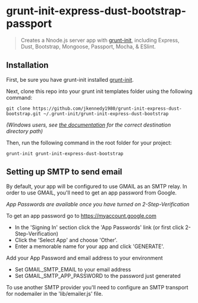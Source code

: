 # grunt-init-express-dust-bootstrap-passport

> Creates a Nnode.js server app with [grunt-init][], including Express, Dust, Bootstrap, Mongoose, Passport, Mocha, & ESlint.

[grunt-init]: http://gruntjs.com/project-scaffolding

## Installation
First, be sure you have grunt-init installed [grunt-init][].

Next, clone this repo into your grunt init templates folder using the following command:
```
git clone https://github.com/jkennedy1980/grunt-init-express-dust-bootstrap.git ~/.grunt-init/grunt-init-express-dust-bootstrap
```

_(Windows users, see [the documentation][grunt-init] for the correct destination directory path)_

Then, run the following command in the root folder for your project:
```
grunt-init grunt-init-express-dust-bootstrap
```


## Setting up SMTP to send email
By default, your app will be configured to use GMAIL as an SMTP relay. In order to use GMAIL, you'll need to get an app password from Google.
 
*App Passwords are available once you have turned on 2-Step-Verification*

To get an app password go to https://myaccount.google.com
- In the 'Signing In' section click the 'App Passwords' link (or first click 2-Step-Verification)
- Click the 'Select App' and choose 'Other'. 
- Enter a memorable name for your app and click 'GENERATE'.
 
Add your App Password and email address to your environment
- Set GMAIL_SMTP_EMAIL to your email address
- Set GMAIL_SMTP_APP_PASSWORD to the password just generated

To use another SMTP provider you'll need to configure an SMTP transport for nodemailer in the 'lib/emailer.js' file. 
